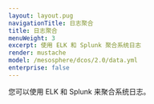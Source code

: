 ```yaml
---
layout: layout.pug
navigationTitle: 日志聚合
title: 日志聚合
menuWeight: 3
excerpt: 使用 ELK 和 Splunk 聚合系统日志
render: mustache
model: /mesosphere/dcos/2.0/data.yml
enterprise: false
---
```



您可以使用 ELK 和 Splunk 来聚合系统日志。
